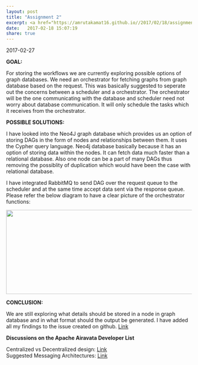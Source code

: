 ```yaml
---
layout: post
title: "Assignment 2"
excerpt: <a href="https://amrutakamat16.github.io//2017/02/18/assignment-2.html">Know more </a>
date:   2017-02-18 15:07:19
share: true
---    
```

2017-02-27     

<b>GOAL:</b>    

For storing the workflows we are currently exploring possible options of graph databases. We need an orchestrator for fetching graphs from graph database based on the request. This was basically suggested to seperate out the concerns between a scheduler and a orchestrator. The orchestrator will be the one communicating with the database and scheduler need not worry about database communication. It will only schedule the tasks which it receives from the orchestrator.  

<b>POSSIBLE SOLUTIONS:</b>    

I have looked into the Neo4J graph database which provides us an option of storing DAGs in the form of nodes and relationships between them. It uses the Cypher query language. Neo4j database basically because it has an option of storing data within the nodes. It can fetch data much faster than a relational database. Also one node can be a part of many DAGs thus removing the possiblity of duplication which would have been the case with relational database.   

I have integrated RabbitMQ to send DAG over the request queue to the scheduler and at the same time accept data sent via the response queue. Please refer the below diagram to have a clear picture of the orchestrator functions:    

<p align="center">
  <img src="../../../orchestrator.png" width="450" style="height: 228px; width: 600px;">
</p>    

<b>CONCLUSION:</b>     

We are still exploring what details should be stored in a node in graph database and in what format should the output be generated.
I have added all my findings to the issue created on github. [Link](https://github.com/airavata-courses/spring17-workload-management/issues/3)

<b>Discussions on the Apache Airavata Developer List</b>        
       
Centralized vs Decentralized design: [Link](http://mail-archives.apache.org/mod_mbox/airavata-dev/201702.mbox/%3C1486540778191.46077%40indiana.edu%3E)    
Suggested Messaging Architectures: [Link](http://mail-archives.apache.org/mod_mbox/airavata-dev/201702.mbox/%3C1486103917127.67213%40indiana.edu%3E)
